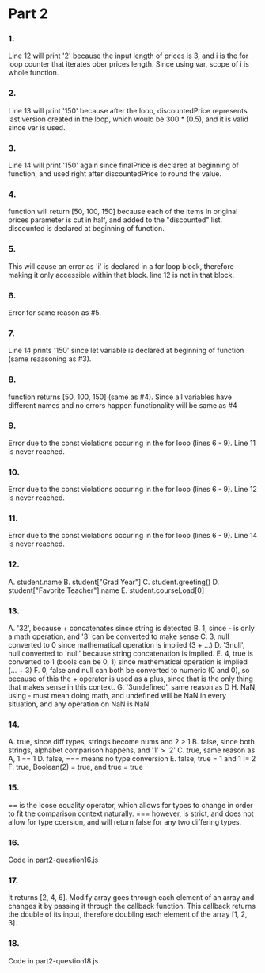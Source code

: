 # Part 2

### 1.
Line 12 will print '2' because the input length of prices is 3, and i is the for loop counter
that iterates ober prices length. Since using var, scope of i is whole function.

### 2.
Line 13 will print '150' because after the loop, discountedPrice represents last version created
in the loop, which would be 300 * (0.5), and it is valid since var is used.

### 3.
Line 14 will print '150' again since finalPrice is declared at beginning of function, and used right after discountedPrice
to round the value.

### 4. 
function will return [50, 100, 150] because each of the items in original prices parameter is cut in half,
and added to the "discounted" list. discounted is declared at beginning of function.

### 5.
This will cause an error as 'i' is declared in a for loop block, therefore making it only accessible within
that block. line 12 is not in that block.

### 6.
Error for same reason as #5.

### 7.
Line 14 prints '150' since let variable is declared at beginning of function (same reaasoning as #3).

### 8.
function returns [50, 100, 150] (same as #4). Since all variables have different names and no errors happen
functionality will be same as #4

### 9.
Error due to the const violations occuring in the for loop (lines 6 - 9). Line 11 is never reached.

### 10.
Error due to the const violations occuring in the for loop (lines 6 - 9). Line 12 is never reached.

### 11.
Error due to the const violations occuring in the for loop (lines 6 - 9). Line 14 is never reached.

### 12.
A. student.name
B. student["Grad Year"]
C. student.greeting()
D. student["Favorite Teacher"].name
E. student.courseLoad[0]

### 13. 
A. '32', because + concatenates since string is detected
B. 1, since - is only a math operation, and '3' can be converted to make sense
C. 3, null converted to 0 since mathematical operation is implied (3 + ...)
D. '3null', null converted to 'null' because string concatenation is implied.
E. 4, true is converted to 1 (bools can be 0, 1) since mathematical operation is implied (... + 3)
F. 0, false and null can both be converted to numeric (0 and 0), so because of this the + operator is used as
a plus, since that is the only thing that makes sense in this context.
G. '3undefined', same reason as D
H. NaN, using - must mean doing math, and undefined will be NaN in every situation, and
any operation on NaN is NaN.

### 14.
A. true, since diff types, strings become nums and 2 > 1
B. false, since both strings, alphabet comparison happens, and '1' > '2'
C. true, same reason as A, 1 == 1
D. false, === means no type conversion
E. false, true = 1 and 1 != 2
F. true, Boolean(2) = true, and true = true

### 15.
== is the loose equality operator, which allows for types to change in order to fit the comparison context naturally. === however, is strict, and does not allow for type coersion, and will return false for any two differing types.

### 16.
Code in part2-question16.js

### 17.
It returns [2, 4, 6]. Modify array goes through each element of an array and changes it by passing
it through the callback function. This callback returns the double of its input, therefore
doubling each element of the array [1, 2, 3].

### 18.
Code in part2-question18.js


